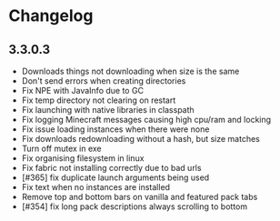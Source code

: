 # Changelog

## 3.3.0.3

- Downloads things not downloading when size is the same
- Don't send errors when creating directories
- Fix NPE with JavaInfo due to GC
- Fix temp directory not clearing on restart
- Fix launching with native libraries in classpath
- Fix logging Minecraft messages causing high cpu/ram and locking
- Fix issue loading instances when there were none
- Fix downloads redownloading without a hash, but size matches
- Turn off mutex in exe
- Fix organising filesystem in linux
- Fix fabric not installing correctly due to bad urls
- [#365] fix duplicate launch arguments being used
- Fix text when no instances are installed
- Remove top and bottom bars on vanilla and featured pack tabs
- [#354] fix long pack descriptions always scrolling to bottom
